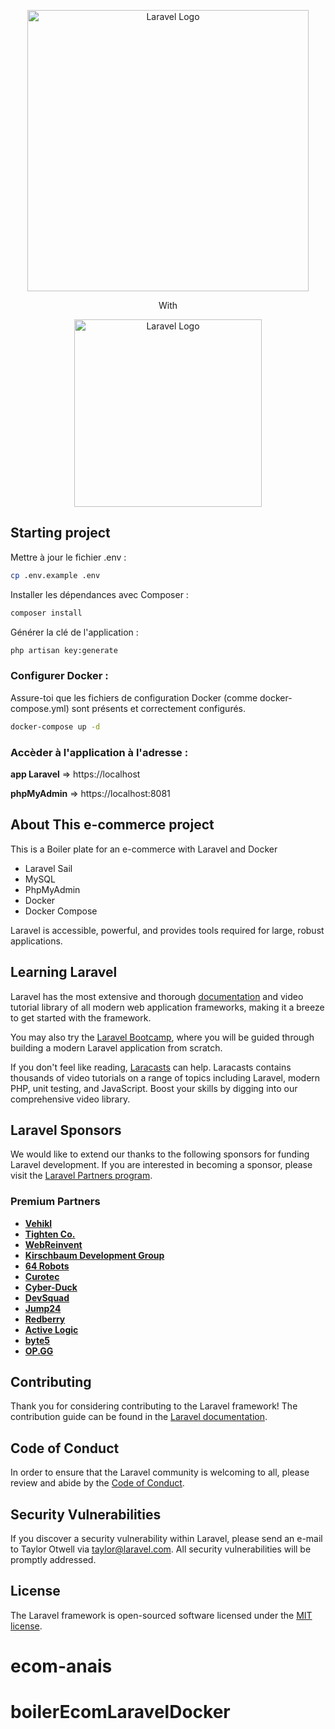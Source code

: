 <p align="center"><a href="https://laravel.com" target="_blank"><img src="https://raw.githubusercontent.com/laravel/art/master/logo-lockup/5%20SVG/2%20CMYK/1%20Full%20Color/laravel-logolockup-cmyk-red.svg" width="450" alt="Laravel Logo"></a></p>

<p align="center">With</p>

<p align="center"><a href="https://laravel.com" target="_blank"><img src="https://upload.wikimedia.org/wikipedia/commons/4/4e/Docker_%28container_engine%29_logo.svg" width="300" alt="Laravel Logo"></a></p>

## Starting project

Mettre à jour le fichier .env :

```bash
cp .env.example .env
```

Installer les dépendances avec Composer :
```bash
composer install
```
Générer la clé de l'application :
```bash
php artisan key:generate
```

### Configurer Docker :

Assure-toi que les fichiers de configuration Docker (comme docker-compose.yml) sont présents et correctement configurés.

```bash
docker-compose up -d
```

### Accèder à l'application à l'adresse :

**app Laravel**  => https://localhost

**phpMyAdmin** => https://localhost:8081

## About This e-commerce project

This is a Boiler plate for an e-commerce with Laravel and Docker

- Laravel Sail
- MySQL
- PhpMyAdmin
- Docker
- Docker Compose

Laravel is accessible, powerful, and provides tools required for large, robust applications.

## Learning Laravel

Laravel has the most extensive and thorough [documentation](https://laravel.com/docs) and video tutorial library of all modern web application frameworks, making it a breeze to get started with the framework.

You may also try the [Laravel Bootcamp](https://bootcamp.laravel.com), where you will be guided through building a modern Laravel application from scratch.

If you don't feel like reading, [Laracasts](https://laracasts.com) can help. Laracasts contains thousands of video tutorials on a range of topics including Laravel, modern PHP, unit testing, and JavaScript. Boost your skills by digging into our comprehensive video library.

## Laravel Sponsors

We would like to extend our thanks to the following sponsors for funding Laravel development. If you are interested in becoming a sponsor, please visit the [Laravel Partners program](https://partners.laravel.com).

### Premium Partners

- **[Vehikl](https://vehikl.com/)**
- **[Tighten Co.](https://tighten.co)**
- **[WebReinvent](https://webreinvent.com/)**
- **[Kirschbaum Development Group](https://kirschbaumdevelopment.com)**
- **[64 Robots](https://64robots.com)**
- **[Curotec](https://www.curotec.com/services/technologies/laravel/)**
- **[Cyber-Duck](https://cyber-duck.co.uk)**
- **[DevSquad](https://devsquad.com/hire-laravel-developers)**
- **[Jump24](https://jump24.co.uk)**
- **[Redberry](https://redberry.international/laravel/)**
- **[Active Logic](https://activelogic.com)**
- **[byte5](https://byte5.de)**
- **[OP.GG](https://op.gg)**

## Contributing

Thank you for considering contributing to the Laravel framework! The contribution guide can be found in the [Laravel documentation](https://laravel.com/docs/contributions).

## Code of Conduct

In order to ensure that the Laravel community is welcoming to all, please review and abide by the [Code of Conduct](https://laravel.com/docs/contributions#code-of-conduct).

## Security Vulnerabilities

If you discover a security vulnerability within Laravel, please send an e-mail to Taylor Otwell via [taylor@laravel.com](mailto:taylor@laravel.com). All security vulnerabilities will be promptly addressed.

## License

The Laravel framework is open-sourced software licensed under the [MIT license](https://opensource.org/licenses/MIT).
# ecom-anais
# boilerEcomLaravelDocker
